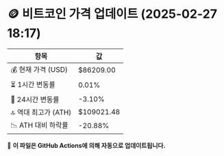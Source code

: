# 🪙 비트코인 가격 업데이트 (2025-02-27 18:17)

| 항목                | 값 |
|--------------------|----------------|
| 💰 현재 가격 (USD) | $86209.00 |
| ⏳ 1시간 변동률    | 0.01% |
| 📆 24시간 변동률   | -3.10% |
| 🔝 역대 최고가 (ATH) | $109021.48 |
| 📉 ATH 대비 하락률 | -20.88% |

🔄 **이 파일은 GitHub Actions에 의해 자동으로 업데이트됩니다.**
